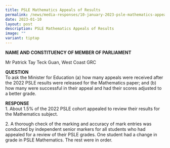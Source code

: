 ```yaml
---
title: PSLE Mathematics Appeals of Results
permalink: /news/media-responses/10-january-2023-psle-mathematics-appeal-of-results/
date: 2023-01-10
layout: post
description: PSLE Mathematics Appeals of Results
image: ""
variant: tiptap
---
```

<p><strong>NAME AND CONSTITUENCY OF MEMBER OF PARLIAMENT</strong>
</p>
<p>Mr Patrick Tay Teck Guan, West Coast GRC</p>
<p><strong>QUESTION</strong>
<br>To ask the Minister for Education (a) how many appeals were received after
the 2022 PSLE results were released for the Mathematics paper; and (b)
how many were successful in their appeal and had their scores adjusted
to a better grade.</p>
<p><strong>RESPONSE</strong>
<br>1.&nbsp;About 1.5% of the 2022 PSLE cohort appealed to review their results
for the Mathematics subject.</p>
<p>2.&nbsp;A thorough check of the marking and accuracy of mark entries was
conducted by independent senior markers for all students who had appealed
for a review of their PSLE grades. One student had a change in grade in
PSLE Mathematics. The rest were in order.</p>